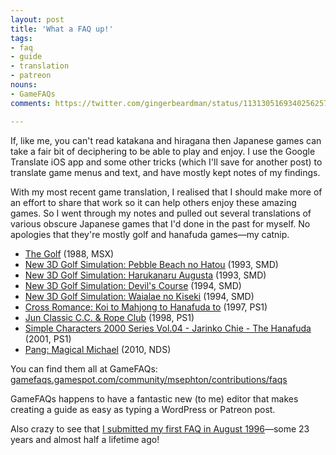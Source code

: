 ```yaml
---
layout: post
title: 'What a FAQ up!'
tags:
- faq
- guide
- translation
- patreon
nouns:
- GameFAQs
comments: https://twitter.com/gingerbeardman/status/1131305169340256257

---
```


If, like me, you can't read katakana and hiragana then Japanese games can take a fair bit of deciphering to be able to play and enjoy. I use the Google Translate iOS app and some other tricks (which I'll save for another post) to translate game menus and text, and have mostly kept notes of my findings.

With my most recent game translation, I realised that I should make more of an effort to share that work so it can help others enjoy these amazing games. So I went through my notes and pulled out several translations of various obscure Japanese games that I'd done in the past for myself. No apologies that they're mostly golf and hanafuda games—my catnip.

*   [The Golf](https://gamefaqs.gamespot.com/msx/953282-the-golf/faqs/77373) (1988, MSX)
*   [New 3D Golf Simulation: Pebble Beach no Hatou](https://gamefaqs.gamespot.com/genesis/586373-pebble-beach-golf-links/faqs/77377) (1993, SMD)
*   [New 3D Golf Simulation: Harukanaru Augusta](https://gamefaqs.gamespot.com/genesis/570460-harukanaru-augusta/faqs/77379) (1993, SMD)
*   [New 3D Golf Simulation: Devil's Course](https://gamefaqs.gamespot.com/genesis/570461-devils-course/faqs/77380) (1994, SMD)
*   [New 3D Golf Simulation: Waialae no Kiseki](https://gamefaqs.gamespot.com/genesis/570462-new-3d-golf-simulation-waialae-no-kiseki/faqs/77378) (1994, SMD)
*   [Cross Romance: Koi to Mahjong to Hanafuda to](https://gamefaqs.gamespot.com/ps/572768-cross-romance-koi-to-mahjong-to-hanafuda-to/faqs/77382) (1997, PS1)
*   [Jun Classic C.C. & Rope Club](https://gamefaqs.gamespot.com/ps/573058-junclassic-cc-and-rope-club/faqs/77381) (1998, PS1)
*   [Simple Characters 2000 Series Vol.04 - Jarinko Chie - The Hanafuda](https://gamefaqs.gamespot.com/ps/566070-the-hanafuda-jarin-ko-chie/faqs/77376) (2001, PS1)
*   [Pang: Magical Michael](https://gamefaqs.gamespot.com/ds/997750-pang-magical-michael/faqs/77375) (2010, NDS)

You can find them all at GameFAQs: [gamefaqs.gamespot.com/community/msephton/contributions/faqs](https://gamefaqs.gamespot.com/community/msephton/contributions/faqs) 

GameFAQs happens to have a fantastic new (to me) editor that makes creating a guide as easy as typing a WordPress or Patreon post. 

Also crazy to see that [I submitted my first FAQ in August 1996](https://gamefaqs.gamespot.com/ps/572737-penny-racers/faqs/4459)—some 23 years and almost half a lifetime ago!
